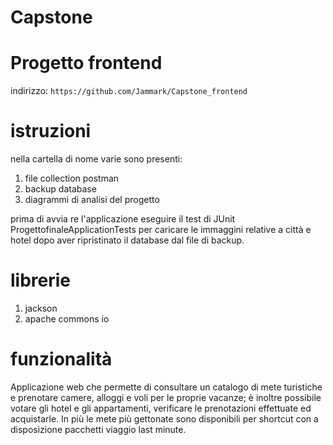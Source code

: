 # Capstone

# Progetto frontend

indirizzo: `https://github.com/Jammark/Capstone_frontend`

# istruzioni

nella cartella di nome varie sono presenti:
1. file collection postman
2. backup database
3. diagrammi di analisi del progetto

prima di avvia re l'applicazione eseguire il test di JUnit ProgettofinaleApplicationTests per caricare le immaggini relative a città e hotel dopo aver ripristinato il database dal file di backup.

# librerie

1. jackson
2. apache commons io

# funzionalità

Applicazione web che permette di consultare un catalogo di mete turistiche e prenotare camere, alloggi e voli per le proprie vacanze; è inoltre possibile votare gli hotel e gli appartamenti, verificare le prenotazioni effettuate ed acquistarle. In più le mete più gettonate sono disponibili per shortcut con a disposizione pacchetti viaggio last minute.